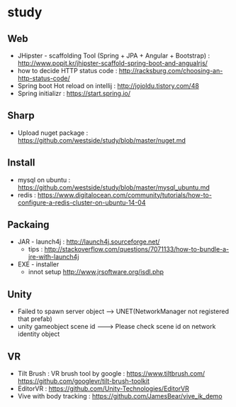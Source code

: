 # study

## Web
* JHipster - scaffolding Tool (Spring + JPA + Angular + Bootstrap) : http://www.popit.kr/jhipster-scaffold-spring-boot-and-angualrjs/
* how to decide HTTP status code : http://racksburg.com/choosing-an-http-status-code/
* Spring boot Hot reload on intellij : http://jojoldu.tistory.com/48
* Spring initializr : https://start.spring.io/

## Sharp
* Upload nuget package : https://github.com/westside/study/blob/master/nuget.md

## Install
* mysql on ubuntu : https://github.com/westside/study/blob/master/mysql_ubuntu.md
* redis : https://www.digitalocean.com/community/tutorials/how-to-configure-a-redis-cluster-on-ubuntu-14-04


## Packaing 
* JAR - launch4j : http://launch4j.sourceforge.net/ 
  * tips : http://stackoverflow.com/questions/7071133/how-to-bundle-a-jre-with-launch4j
* EXE - installer 
  * innot setup http://www.jrsoftware.org/isdl.php
  
## Unity
* Failed to spawn server object  --> UNET(NetworkManager not registered that prefab)
* unity gameobject scene id ---> Please check scene id on network identity object

## VR
* Tilt Brush : VR brush tool by google : https://www.tiltbrush.com/ https://github.com/googlevr/tilt-brush-toolkit
* EditorVR : https://github.com/Unity-Technologies/EditorVR
* Vive with body tracking : https://github.com/JamesBear/vive_ik_demo

